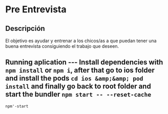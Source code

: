 # Pre Entrevista

## Descripción  
El objetivo es ayudar y entrenar a los chicos/as a que puedan tener una buena entrevista consiguiendo el trabajo que deseen.  

## Running aplication  ---  Install dependencies with `npm install` or `npm i`, after that go to ios folder and install the pods `cd ios &amp;&amp; pod install` and finally go back to root folder and start the bundler `npm start -- --reset-cache`
`npm'-start`
